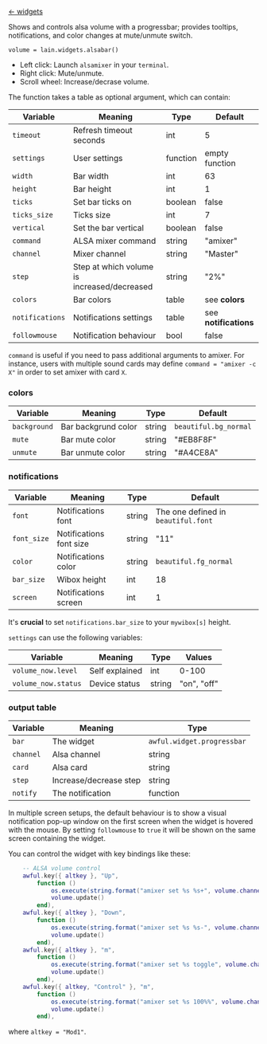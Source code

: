 [<- widgets](https://github.com/copycat-killer/lain/wiki/Widgets)

Shows and controls alsa volume with a progressbar; provides tooltips, notifications, and color changes at mute/unmute switch.

	volume = lain.widgets.alsabar()

* Left click: Launch `alsamixer` in your `terminal`.
* Right click: Mute/unmute.
* Scroll wheel: Increase/decrase volume.

The function takes a table as optional argument, which can contain:

Variable | Meaning | Type | Default
--- | --- | --- | ---
`timeout` | Refresh timeout seconds | int | 5
`settings` | User settings | function | empty function
`width` | Bar width | int | 63
`height` | Bar height | int | 1
`ticks` | Set bar ticks on | boolean | false
`ticks_size` | Ticks size | int | 7
`vertical` | Set the bar vertical | boolean | false
`command` | ALSA mixer command | string | "amixer"
`channel` | Mixer channel | string | "Master" 
`step` | Step at which volume is increased/decreased | string | "2%"
`colors` | Bar colors | table | see **colors**
`notifications` | Notifications settings | table | see **notifications**
`followmouse` | Notification behaviour | bool | false

`command` is useful if you need to pass additional arguments to amixer. For instance, users with multiple sound cards may define `command = "amixer -c X"` in order to set amixer with card `X`.

### colors

Variable | Meaning | Type | Default
--- | --- | --- | ---
`background` | Bar backgrund color | string | `beautiful.bg_normal`
`mute` | Bar mute color | string | "#EB8F8F"
`unmute` | Bar unmute color | string | "#A4CE8A"

### notifications

Variable | Meaning | Type | Default
--- | --- | --- | ---
`font` | Notifications font | string | The one defined in `beautiful.font`
`font_size` | Notifications font size | string | "11"
`color` | Notifications color | string | `beautiful.fg_normal`
`bar_size` | Wibox height | int | 18
`screen` | Notifications screen | int | 1

It's **crucial** to set `notifications.bar_size` to your `mywibox[s]` height.

`settings` can use the following variables:

Variable | Meaning | Type | Values
--- | --- | --- | ---
`volume_now.level` | Self explained | int | 0-100
`volume_now.status` | Device status | string | "on", "off"
### output table

Variable | Meaning | Type
--- | --- | ---
`bar` | The widget | `awful.widget.progressbar`
`channel` | Alsa channel | string
`card` | Alsa card | string
`step` | Increase/decrease step | string
`notify` | The notification | function

In multiple screen setups, the default behaviour is to show a visual notification pop-up window on the first screen when the widget is hovered with the mouse. By setting `followmouse` to `true` it will be shown on the same screen containing the widget.

You can control the widget with key bindings like these:

```lua
    -- ALSA volume control
    awful.key({ altkey }, "Up",
        function ()
            os.execute(string.format("amixer set %s %s+", volume.channel, volume.step))
            volume.update()
        end),
    awful.key({ altkey }, "Down",
        function ()
            os.execute(string.format("amixer set %s %s-", volume.channel, volume.step))
            volume.update()
        end),
    awful.key({ altkey }, "m",
        function ()
            os.execute(string.format("amixer set %s toggle", volume.channel))
            volume.update()
        end),
    awful.key({ altkey, "Control" }, "m",
        function ()
            os.execute(string.format("amixer set %s 100%%", volume.channel))
            volume.update()
        end),
```

where `altkey = "Mod1"`.